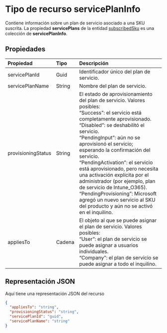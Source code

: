 # <a name="serviceplaninfo-resource-type"></a>Tipo de recurso servicePlanInfo

Contiene información sobre un plan de servicio asociado a una SKU suscrita. La propiedad **servicePlans** de la entidad [subscribedSku](subscribedsku.md) es una colección de **servicePlanInfo**.


## <a name="properties"></a>Propiedades
| Propiedad     | Tipo   |Descripción|
|:---------------|:--------|:----------|
|servicePlanId|Guid|Identificador único del plan de servicio.|
|servicePlanName|String|Nombre del plan de servicio.|
|provisioningStatus|String|El estado de aprovisionamiento del plan de servicio. Valores posibles:<br/>“Success”: el servicio está completamente aprovisionado.<br/>“Disabled”: se deshabilitó el servicio.<br/>“PendingInput”: aún no se aprovisionó el servicio; esperando la confirmación del servicio.<br/>“PendingActivation”: el servicio está aprovisionado, pero necesita una activación explícita por el administrador (por ejemplo, plan de servicio de Intune_O365).<br/>“PendingProvisioning”: Microsoft agregó un nuevo servicio al SKU del producto y aún no se activó en el inquilino.|
|appliesTo|Cadena|El objeto al que se puede asignar el plan de servicio. Valores posibles:<br/>“User”: el plan de servicio se puede asignar a usuarios individuales.<br/>“Company”: el plan de servicio se puede asignar a todo el inquilino.|


## <a name="json-representation"></a>Representación JSON

Aquí tiene una representación JSON del recurso

<!-- {
  "blockType": "resource",
  "optionalProperties": [

  ],
  "@odata.type": "microsoft.graph.servicePlanInfo"
}-->

```json
{
  "appliesTo": "string",
  "provisioningStatus": "string",
  "servicePlanId": "guid",
  "servicePlanName": "string"
}

```

<!-- uuid: 8fcb5dbc-d5aa-4681-8e31-b001d5168d79
2015-10-25 14:57:30 UTC -->
<!-- {
  "type": "#page.annotation",
  "description": "servicePlanInfo resource",
  "keywords": "",
  "section": "documentation",
  "tocPath": ""
}-->
